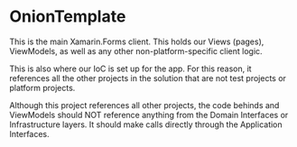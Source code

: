 ﻿# OnionTemplate

This is the main Xamarin.Forms client. This holds our Views (pages), ViewModels, as well as any other non-platform-specific client logic.

This is also where our IoC is set up for the app. For this reason, it references all the other projects in the solution that are not test projects or platform projects.

Although this project references all other projects, the code behinds and ViewModels should NOT reference anything from the Domain Interfaces or Infrastructure layers. It should make calls directly through the Application Interfaces.

